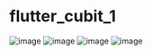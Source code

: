 # flutter_cubit_1

![image](https://github.com/Ulbossya/flutter_ui1/assets/102906052/670d54e4-b2c1-4006-9166-b985059a794b)
![image](https://github.com/Ulbossya/flutter_ui1/assets/102906052/4296202c-d5f1-4a26-9f09-97e58e0b8d0d)
![image](https://github.com/Ulbossya/flutter_ui1/assets/102906052/3dcb73e0-f803-4571-ab16-ba0ff6a90aa2)
![image](https://github.com/Ulbossya/flutter_ui1/assets/102906052/4fe0f35c-0e8d-489d-847b-6b9fa666b0e1)
